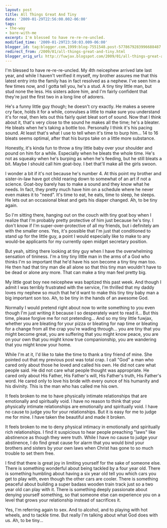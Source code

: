 ```yaml
---
layout: post
title: All Things Great And Tiny
date: '2009-01-29T22:56:00.002-06:00'
tags:
- the-way
- bare-with-me
excerpt: I'm blessed to have re-re-re-uncled.
modified_time: '2009-01-29T23:50:03.009-06:00'
blogger_id: tag:blogger.com,1999:blog-7551548.post-5778679283996688487
redirect_from: /2009/01/all-things-great-and-tiny.html
blogger_orig_url: http://fuwjax.blogspot.com/2009/01/all-things-great-and-tiny.html
---
```


I'm blessed to have re-re-re-uncled. My 4th neicephew arrived late last year, and while I haven't verified it myself, my brother assures me that this latest entry into the family has in fact resolved as a nephew. I've seen him a few times now, and I gotta tell you, he's a stud. A tiny tiny little man, but stud none the less. His sisters adore him, and I'm fairly confident that they're just the first two in a long line of adorers.

He's a funny little guy though; he doesn't cry exactly. He makes a severe cry face, holds it for a while, convulses a little to make sure you understand it's for real, then lets out this fairly quiet bleat sort of sound. Now that I think about it, that's very close to the sound he makes all the time; he's a bleater. He bleats when he's taking a bottle too. Personally I think it's his pacing sound. At least that's what I use to tell when it's time to burp him... 14 to 16 bleats seems optimal, after that his burps take on a little more substance.

Honestly, it's kinda fun to throw a tiny little baby over your shoulder and pound on him for a while. Especially when he bleats the whole time. He's not as squeaky when he's burping as when he's feeding, but he still bleats a bit. Maybe I should call him goat-boy. I bet that'll make all the girls swoon.

I wonder a bit if it's not because he's number 4. At this point my brother and sister-in-law have got child rearing down to somewhat of an art if not a science. Goat-boy barely has to make a sound and they know what he needs. In fact, they pretty much have him on a schedule where he never even makes it to "need". It's time to eat, he eats, time to sleep, he sleeps. He lets out an occasional bleat and gets his diaper changed. Ah, to be tiny again.

So I'm sitting there, hanging out on the couch with tiny goat boy when I realize that I'm probably pretty protective of him just because he's tiny. I don't know if I'm super-over-protective of all my friends, but i definitely am with the smaller ones. Yes, it's possible that I'm just that conditioned to stand up for the little guy, a point I would especially like to make to any would-be applicants for my currently open midget secretary position.

But yeah, sitting there looking at tiny guy when I have the overwhelming sensation of tininess. I'm a tiny tiny little man in the arms of a God who thinks I'm so important that he'd have his son become a tiny tiny man too. He then had that tiny man die all alone so that this tiny man wouldn't have to be dead or alone any more. That can make a tiny man feel pretty big.

My little goat boy nee neicephew was baptized this past week. And though I admit I was terribly frustrated with the service, I'm thrilled that my daddy loves my nephew so much that he'd want to make this tiny tiny baby man a big important son too. Ah, to be tiny in the hands of an awesome God.

Normally I would pretend right about now to write something to you even though I'm just writing it because I so desperately want to read it... But this time, please forgive me for not pretending... And so my tiny little fuwjax, whether you are bleating for your pizza or bleating for nap time or bleating for a change from all the crap you're wading through... you are tiny that you might become great, you are suffering that you might know peace, you are on your own that you might know true companionship, you are wandering that you might know your home.

While I'm at it, I'd like to take the time to thank a tiny friend of mine. She pointed out that my previous post was total crap. I call "God" a man who cared only about those he loved and called his own. He did not care what people said. He did not care what people thought was appropriate. He cared only about His Father, His Father's will, His Father's truth, His Father's word. He cared only to love his bride with every ounce of his humanity and his divinity. This is the man who has called me his own.

It feels broken to me to have physically intimate relationships that are emotionally and spiritually void. I have no reason to think that your physically intimate relationships are emotionally and spiritually void. I have no cause to judge you for your relationships. But it is easy for me to judge me for mine. I have taken the beautiful and made it broken.

It feels broken to me to deny physical intimacy in emotionally and spiritually rich relationships. I find it suspicious to hear people preaching "laws" like abstinence as though they were truth. While I have no cause to judge your abstinence, I do find great cause for alarm that you would bind your brothers and sisters by your own laws when Christ has gone to so much trouble to set them free.

I find that there is great joy in limiting yourself for the sake of someone else. There is something wonderful about being tackled by a four year old. There is something humbling about having a six year old tell you which cars you get to play with, even though the other cars are cooler. There is something peaceful about building a super badass wooden train track just so a two year old can play with it. There is something deeply passionate about denying yourself something, so that someone else can experience you on a level that grows your relationship instead of sacrifices it.

Yes, I'm referring again to sex. And to alcohol, and to playing with hot wheels, and to tackle time. But really I'm talking about what God does with us. Ah, to be tiny...